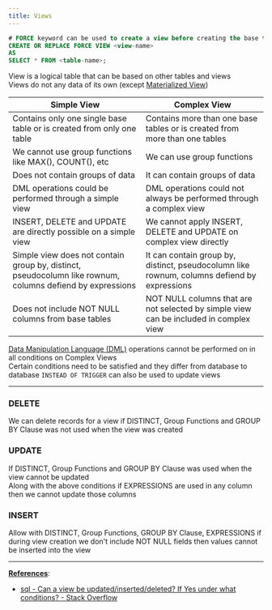 ```yaml
---
title: Views
---
```


````sql
# FORCE keyword can be used to create a view before creating the base table
CREATE OR REPLACE FORCE VIEW <view-name>
AS
SELECT * FROM <table-name>;
````

View is a logical table that can be based on other tables and views  
Views do not any data of its own (except [Materialized View](../Oracle%20SQL/Materialized%20View.md))

| Simple View                                                                                               | Complex View                                                                                |
| --------------------------------------------------------------------------------------------------------- | ------------------------------------------------------------------------------------------- |
| Contains only one single base table or is created from only one table                                     | Contains more than one base tables or is created from more than one tables                  |
| We cannot use group functions like MAX(), COUNT(), etc                                                    | We can use group functions                                                                  |
| Does not contain groups of data                                                                           | It can contain groups of data                                                               |
| DML operations could be performed through a simple view                                                   | DML operations could not always be performed through a complex view                         |
| INSERT, DELETE and UPDATE are directly possible on a simple view                                          | We cannot apply INSERT, DELETE and UPDATE on complex view directly                          |
| Simple view does not contain group by, distinct, pseudocolumn like rownum, columns defiend by expressions | It can contain group by, distinct, pseudocolumn like rownum, columns defiend by expressions |
| Does not include NOT NULL columns from base tables                                                        | NOT NULL columns that are not selected by simple view can be included in complex view       |

[Data Manipulation Language (DML)](../Oracle%20SQL/Data%20Manipulation%20Language%20%28DML%29.md) operations cannot be performed on in all conditions on Complex Views  
Certain conditions need to be satisfied and they differ from database to database
`INSTEAD OF TRIGGER` can also be used to update views

---

### DELETE

We can delete records for a view if DISTINCT, Group Functions and GROUP BY Clause was not used when the view was created

### UPDATE

If DISTINCT, Group Functions and GROUP BY Clause was used when the view cannot be updated  
Along with the above conditions if EXPRESSIONS are used in any column then we cannot update those columns

### INSERT

Allow with DISTINCT, Group Functions, GROUP BY Clause, EXPRESSIONS if during view creation we don't include NOT NULL fields then values cannot be inserted into the view

---

**<u>References</u>**:

* [sql - Can a view be updated/inserted/deleted? If Yes under what conditions? - Stack Overflow](https://stackoverflow.com/questions/47297493/can-a-view-be-updated-inserted-deleted-if-yes-under-what-conditions)